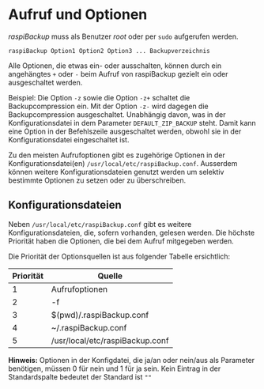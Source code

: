 # Aufruf und Optionen

*raspiBackup* muss als Benutzer *root* oder per `sudo` aufgerufen werden.

    raspiBackup Option1 Option2 Option3 ... Backupverzeichnis

Alle Optionen, die etwas ein- oder ausschalten, können durch
ein angehängtes `+` oder `-` beim Aufruf von raspiBackup gezielt ein oder ausgeschaltet werden.

Beispiel: Die Option `-z` sowie die Option `-z+` schaltet die Backupcompression ein.
Mit der Option `-z-` wird dagegen die Backupcompression ausgeschaltet. Unabhängig davon,
was in der Konfigurationsdatei in dem Parameter `DEFAULT_ZIP_BACKUP` steht. Damit kann eine
Option in der Befehlszeile ausgeschaltet werden, obwohl sie in der
Konfigurationsdatei eingeschaltet ist.

Zu den meisten Aufrufoptionen gibt es zugehörige Optionen in der Konfigurationsdatei(en)
`/usr/local/etc/raspiBackup.conf`. Ausserdem können weitere Konfigurationsdateien
genutzt werden um selektiv bestimmte Optionen zu setzen oder zu überschreiben.

## Konfigurationsdateien

<a name="configfiles"></a>
Neben `/usr/local/etc/raspiBackup.conf` gibt es weitere Konfigurationsdateien,
die, sofern vorhanden, gelesen werden. Die höchste Priorität haben die Optionen,
die bei dem Aufruf mitgegeben werden.

Die Priorität der Optionsquellen ist aus folgender Tabelle ersichtlich:

| Priorität | Quelle |
|-----------|--------|
| 1         | Aufrufoptionen |
| 2         | -f <configFile> |
| 3         | $(pwd)/.raspiBackup.conf |
| 4         | ~/.raspiBackup.conf |
| 5         | /usr/local/etc/raspiBackup.conf |


**Hinweis:** Optionen in der Konfigdatei, die ja/an oder nein/aus als Parameter
benötigen, müssen 0 für nein und 1 für ja sein.
Kein Eintrag in der Standardspalte bedeutet der Standard ist `""`

[.status]: restructured
